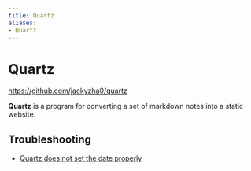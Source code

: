 ```yaml
---
title: Quartz
aliases:
- Quartz
---
```


# Quartz

https://github.com/jackyzha0/quartz

**Quartz** is a program for converting a set of markdown notes into a static website.

## Troubleshooting

- [Quartz does not set the date properly](quartz-incorrect-date.md)
